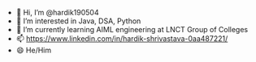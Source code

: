 - 👋 Hi, I’m @hardik190504
- 👀 I’m interested in Java, DSA, Python
- 🌱 I’m currently learning AIML engineering at LNCT Group of Colleges
- 📫 https://www.linkedin.com/in/hardik-shrivastava-0aa487221/
- 😄 He/Him


<!---
hardik190504/hardik190504 is a ✨ special ✨ repository because its `README.md` (this file) appears on your GitHub profile.
You can click the Preview link to take a look at your changes.
--->
